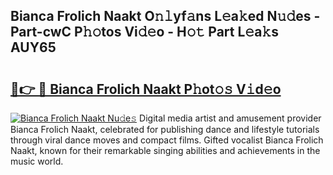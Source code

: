 ## Bianca Frolich Naakt O𝚗𝚕yf𝚊ns L𝚎a𝚔ed N𝚞𝚍es - Part-cwC P𝚑𝚘tos Vi𝚍𝚎o - H𝚘𝚝 Part L𝚎a𝚔s AUY65

# <h2><a href="http://kfajs11.oniu.top/?m=Bianca+Frolich+Naakt">🔗👉 🔴 Bianca Frolich Naakt P𝚑ot𝚘𝚜 V𝚒d𝚎o</a></h2>

[![Bianca Frolich Naakt Nu𝚍e𝚜](https://i.imgur.com/0qMVB7G.gif)](http://kfajs11.oniu.top/?m=Bianca+Frolich+Naakt)
Digital media artist and amusement provider Bianca Frolich Naakt, celebrated for publishing dance and lifestyle tutorials through viral dance moves and compact films. Gifted vocalist Bianca Frolich Naakt, known for their remarkable singing abilities and achievements in the music world.  
